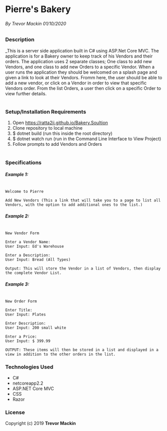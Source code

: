 # **Pierre's Bakery**

###### By Trevor Mackin 01/10/2020  

### **Description**

_This is a server side application built in C# using ASP.Net Core MVC. The application is for a Bakery owner to keep track of his Vendors and their orders. The application uses 2 separate classes; One class to add new Vendors, and one class to add new Orders to a specific Vendor. When a user runs the application they should be welcomed on a splash page and given a link to look at their Vendors. Fromm here, the user should be able to add a new vendor, or click on a Vendor in order to view that specific Vendors order. From the list Orders, a user then click on a specific Order to view further details.
#

#
###  **Setup/Installation Requirements**

1. Open https://ratta2ii.github.io/Bakery.Soultion
2. Clone repository to local machine
3. $ dotnet build (run this inside the root directory)
4. $ dotnet watch run (run in the Command Line Interface to View Project)
5. Follow prompts to add Vendors and Orders

#
### **Specifications**

##### Example 1:
#
####
    Welcome to Pierre

    Add New Vendors (This a link that will take you to a page to list all Vendors, with the option to add additional ones to the list.)

##### Example 2:
#
####
    New Vendor Form

    Enter a Vendor Name:
    User Input: Ed's Warehouse

    Enter a Description:
    User Input: Bread (All Types)

    Output: This will store the Vendor in a list of Vendors, then display the complete Vendor List.

##### Example 3:
#

    New Order Form

    Enter Title:
    User Input: Plates

    Enter Description:
    User Input: 200 small white

    Enter a Price:
    User Input: $ 399.99

    OUTPUT: These items will then be stored in a list and displayed in a view in addition to the other orders in the list.

### **Technologies Used**

* C#
* netcoreapp2.2
* ASP.NET Core MVC
* CSS
* Razor

### **License**

Copyright (c) 2019 **Trevor Mackin**
